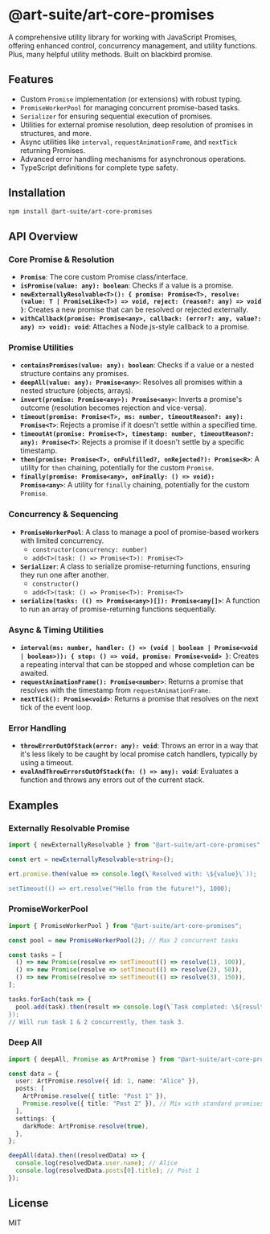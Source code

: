 # @art-suite/art-core-promises

A comprehensive utility library for working with JavaScript Promises, offering enhanced control, concurrency management, and utility functions. Plus, many helpful utility methods. Built on blackbird promise.

## Features

- Custom `Promise` implementation (or extensions) with robust typing.
- `PromiseWorkerPool` for managing concurrent promise-based tasks.
- `Serializer` for ensuring sequential execution of promises.
- Utilities for external promise resolution, deep resolution of promises in structures, and more.
- Async utilities like `interval`, `requestAnimationFrame`, and `nextTick` returning Promises.
- Advanced error handling mechanisms for asynchronous operations.
- TypeScript definitions for complete type safety.

## Installation

```bash
npm install @art-suite/art-core-promises
```

## API Overview

### Core Promise & Resolution

- **`Promise`**: The core custom Promise class/interface.
- **`isPromise(value: any): boolean`**: Checks if a value is a promise.
- **`newExternallyResolvable<T>(): { promise: Promise<T>, resolve: (value: T | PromiseLike<T>) => void, reject: (reason?: any) => void }`**: Creates a new promise that can be resolved or rejected externally.
- **`withCallback(promise: Promise<any>, callback: (error?: any, value?: any) => void): void`**: Attaches a Node.js-style callback to a promise.

### Promise Utilities

- **`containsPromises(value: any): boolean`**: Checks if a value or a nested structure contains any promises.
- **`deepAll(value: any): Promise<any>`**: Resolves all promises within a nested structure (objects, arrays).
- **`invert(promise: Promise<any>): Promise<any>`**: Inverts a promise's outcome (resolution becomes rejection and vice-versa).
- **`timeout(promise: Promise<T>, ms: number, timeoutReason?: any): Promise<T>`**: Rejects a promise if it doesn't settle within a specified time.
- **`timeoutAt(promise: Promise<T>, timestamp: number, timeoutReason?: any): Promise<T>`**: Rejects a promise if it doesn't settle by a specific timestamp.
- **`then(promise: Promise<T>, onFulfilled?, onRejected?): Promise<R>`**: A utility for `then` chaining, potentially for the custom `Promise`.
- **`finally(promise: Promise<any>, onFinally: () => void): Promise<any>`**: A utility for `finally` chaining, potentially for the custom `Promise`.

### Concurrency & Sequencing

- **`PromiseWorkerPool`**: A class to manage a pool of promise-based workers with limited concurrency.
  - `constructor(concurrency: number)`
  - `add<T>(task: () => Promise<T>): Promise<T>`
- **`Serializer`**: A class to serialize promise-returning functions, ensuring they run one after another.
  - `constructor()`
  - `add<T>(task: () => Promise<T>): Promise<T>`
- **`serialize(tasks: (() => Promise<any>)[]): Promise<any[]>`**: A function to run an array of promise-returning functions sequentially.

### Async & Timing Utilities

- **`interval(ms: number, handler: () => (void | boolean | Promise<void | boolean>)): { stop: () => void, promise: Promise<void> }`**: Creates a repeating interval that can be stopped and whose completion can be awaited.
- **`requestAnimationFrame(): Promise<number>`**: Returns a promise that resolves with the timestamp from `requestAnimationFrame`.
- **`nextTick(): Promise<void>`**: Returns a promise that resolves on the next tick of the event loop.

### Error Handling

- **`throwErrorOutOfStack(error: any): void`**: Throws an error in a way that it's less likely to be caught by local promise catch handlers, typically by using a timeout.
- **`evalAndThrowErrorsOutOfStack(fn: () => any): void`**: Evaluates a function and throws any errors out of the current stack.

## Examples

### Externally Resolvable Promise

```typescript
import { newExternallyResolvable } from "@art-suite/art-core-promises";

const ert = newExternallyResolvable<string>();

ert.promise.then(value => console.log(\`Resolved with: \${value}\`));

setTimeout(() => ert.resolve("Hello from the future!"), 1000);
```

### PromiseWorkerPool

```typescript
import { PromiseWorkerPool } from "@art-suite/art-core-promises";

const pool = new PromiseWorkerPool(2); // Max 2 concurrent tasks

const tasks = [
  () => new Promise(resolve => setTimeout(() => resolve(1), 100)),
  () => new Promise(resolve => setTimeout(() => resolve(2), 50)),
  () => new Promise(resolve => setTimeout(() => resolve(3), 150)),
];

tasks.forEach(task => {
  pool.add(task).then(result => console.log(\`Task completed: \${result}\`));
});
// Will run task 1 & 2 concurrently, then task 3.
```

### Deep All

```typescript
import { deepAll, Promise as ArtPromise } from "@art-suite/art-core-promises"; // Assuming custom Promise

const data = {
  user: ArtPromise.resolve({ id: 1, name: "Alice" }),
  posts: [
    ArtPromise.resolve({ title: "Post 1" }),
    Promise.resolve({ title: "Post 2" }), // Mix with standard promises
  ],
  settings: {
    darkMode: ArtPromise.resolve(true),
  },
};

deepAll(data).then((resolvedData) => {
  console.log(resolvedData.user.name); // Alice
  console.log(resolvedData.posts[0].title); // Post 1
});
```

## License

MIT
